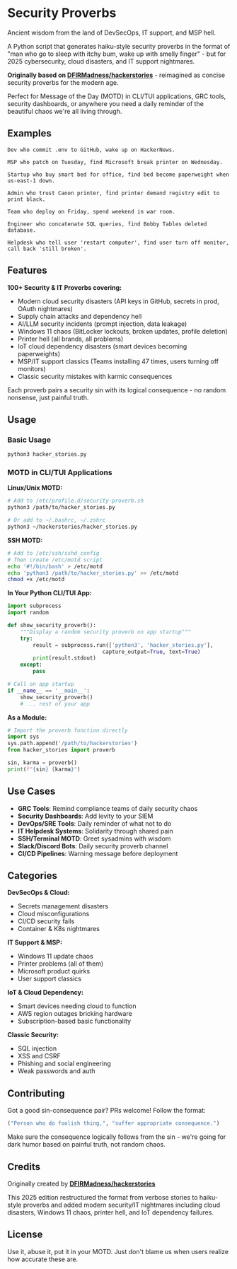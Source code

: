 # Security Proverbs

Ancient wisdom from the land of DevSecOps, IT support, and MSP hell.

A Python script that generates haiku-style security proverbs in the format of "man who go to sleep with itchy bum, wake up with smelly finger" - but for 2025 cybersecurity, cloud disasters, and IT support nightmares.

**Originally based on [DFIRMadness/hackerstories](https://github.com/DFIRMadness/hackerstories)** - reimagined as concise security proverbs for the modern age.

Perfect for Message of the Day (MOTD) in CLI/TUI applications, GRC tools, security dashboards, or anywhere you need a daily reminder of the beautiful chaos we're all living through.

## Examples

```
Dev who commit .env to GitHub, wake up on HackerNews.

MSP who patch on Tuesday, find Microsoft break printer on Wednesday.

Startup who buy smart bed for office, find bed become paperweight when us-east-1 down.

Admin who trust Canon printer, find printer demand registry edit to print black.

Team who deploy on Friday, spend weekend in war room.

Engineer who concatenate SQL queries, find Bobby Tables deleted database.

Helpdesk who tell user 'restart computer', find user turn off monitor, call back 'still broken'.
```

## Features

**100+ Security & IT Proverbs covering:**
- Modern cloud security disasters (API keys in GitHub, secrets in prod, OAuth nightmares)
- Supply chain attacks and dependency hell
- AI/LLM security incidents (prompt injection, data leakage)
- Windows 11 chaos (BitLocker lockouts, broken updates, profile deletion)
- Printer hell (all brands, all problems)
- IoT cloud dependency disasters (smart devices becoming paperweights)
- MSP/IT support classics (Teams installing 47 times, users turning off monitors)
- Classic security mistakes with karmic consequences

Each proverb pairs a security sin with its logical consequence - no random nonsense, just painful truth.

## Usage

### Basic Usage
```bash
python3 hacker_stories.py
```

### MOTD in CLI/TUI Applications

**Linux/Unix MOTD:**
```bash
# Add to /etc/profile.d/security-proverb.sh
python3 /path/to/hacker_stories.py

# Or add to ~/.bashrc, ~/.zshrc
python3 ~/hackerstories/hacker_stories.py
```

**SSH MOTD:**
```bash
# Add to /etc/ssh/sshd_config
# Then create /etc/motd script
echo '#!/bin/bash' > /etc/motd
echo 'python3 /path/to/hacker_stories.py' >> /etc/motd
chmod +x /etc/motd
```

**In Your Python CLI/TUI App:**
```python
import subprocess
import random

def show_security_proverb():
    """Display a random security proverb on app startup"""
    try:
        result = subprocess.run(['python3', 'hacker_stories.py'],
                              capture_output=True, text=True)
        print(result.stdout)
    except:
        pass

# Call on app startup
if __name__ == '__main__':
    show_security_proverb()
    # ... rest of your app
```

**As a Module:**
```python
# Import the proverb function directly
import sys
sys.path.append('/path/to/hackerstories')
from hacker_stories import proverb

sin, karma = proverb()
print(f"{sin} {karma}")
```

## Use Cases

- **GRC Tools**: Remind compliance teams of daily security chaos
- **Security Dashboards**: Add levity to your SIEM
- **DevOps/SRE Tools**: Daily reminder of what not to do
- **IT Helpdesk Systems**: Solidarity through shared pain
- **SSH/Terminal MOTD**: Greet sysadmins with wisdom
- **Slack/Discord Bots**: Daily security proverb channel
- **CI/CD Pipelines**: Warning message before deployment

## Categories

**DevSecOps & Cloud:**
- Secrets management disasters
- Cloud misconfigurations
- CI/CD security fails
- Container & K8s nightmares

**IT Support & MSP:**
- Windows 11 update chaos
- Printer problems (all of them)
- Microsoft product quirks
- User support classics

**IoT & Cloud Dependency:**
- Smart devices needing cloud to function
- AWS region outages bricking hardware
- Subscription-based basic functionality

**Classic Security:**
- SQL injection
- XSS and CSRF
- Phishing and social engineering
- Weak passwords and auth

## Contributing

Got a good sin-consequence pair? PRs welcome! Follow the format:
```python
("Person who do foolish thing,", "suffer appropriate consequence.")
```

Make sure the consequence logically follows from the sin - we're going for dark humor based on painful truth, not random chaos.

## Credits

Originally created by **[DFIRMadness/hackerstories](https://github.com/DFIRMadness/hackerstories)**

This 2025 edition restructured the format from verbose stories to haiku-style proverbs and added modern security/IT nightmares including cloud disasters, Windows 11 chaos, printer hell, and IoT dependency failures.

## License

Use it, abuse it, put it in your MOTD. Just don't blame us when users realize how accurate these are.

